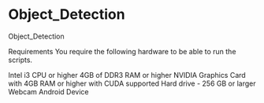 # Object_Detection
Object_Detection

Requirements
You require the following hardware to be able to run the scripts.

Intel i3 CPU or higher
4GB of DDR3 RAM or higher
NVIDIA Graphics Card with 4GB RAM or higher with CUDA supported
Hard drive - 256 GB or larger
Webcam
Android Device
